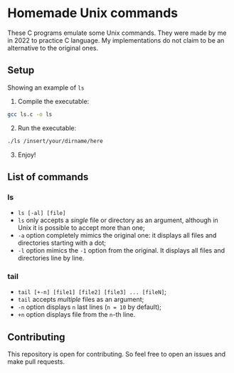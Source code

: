 # Homemade Unix commands
These C programs emulate some Unix commands. They were made by me in 2022 to practice C language.
My implementations do not claim to be an alternative to the original ones.

## Setup
Showing an example of `ls`
1. Compile the executable:
  ```bash
  gcc ls.c -o ls 
  ```
2. Run the executable:
  ```bash
  ./ls /insert/your/dirname/here
  ```
3. Enjoy!

## List of commands
### ls
- `ls [-al] [file]`
- `ls` only accepts a *single* file or directory as an argument, although in Unix it is possible to accept more than one;
- `-a` option completely mimics the original one: it displays all files and directories starting with a dot;
- `-l` option mimics the `-1` option from the original. It displays all files and directories line by line.

### tail
- `tail [+-n] [file1] [file2] [file3] ... [fileN]`;
- `tail` accepts *multiple* files as an argument;
- `-n` option displays `n` last lines (`n = 10` by default);
- `+n` option displays file from the `n`-th line.

## Contributing
This repository is open for contributing. So feel free to open an issues and make pull requests.
